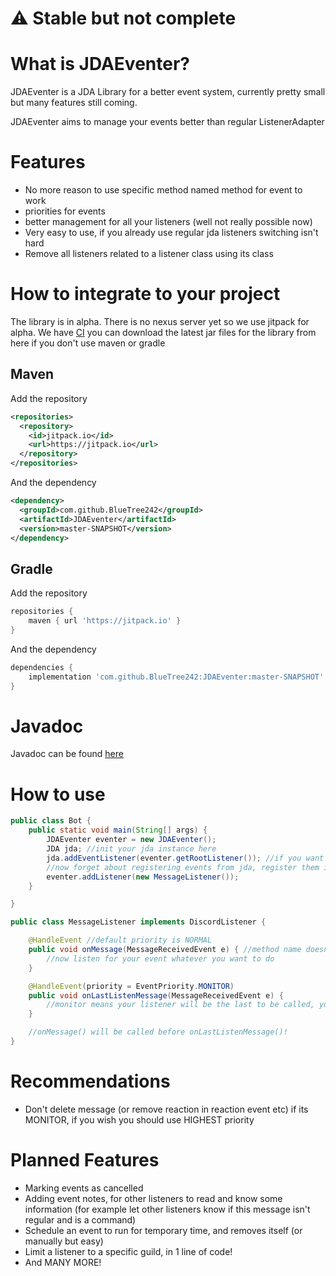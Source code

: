 # ⚠ Stable but not complete

# What is JDAEventer?

JDAEventer is a JDA Library for a better event system, currently pretty small but many features still coming.

JDAEventer aims to manage your events better than regular ListenerAdapter

# Features

- No more reason to use specific method named method for event to work
- priorities for events
- better management for all your listeners (well not really possible now)
- Very easy to use, if you already use regular jda listeners switching isn't hard
- Remove all listeners related to a listener class using its class

# How to integrate to your project
The library is in alpha. There is no nexus server yet so we use jitpack for alpha. We have [CI](https://ci.bluetree242.tk/job/JDAEventer) you can download the latest jar files for the library from here if you don't use maven or gradle
## Maven
Add the repository
```xml
<repositories>
  <repository>
    <id>jitpack.io</id>
    <url>https://jitpack.io</url>
  </repository>
</repositories>
```
And the dependency
```xml
<dependency>
  <groupId>com.github.BlueTree242</groupId>
  <artifactId>JDAEventer</artifactId>
  <version>master-SNAPSHOT</version>
</dependency>
```
## Gradle
Add the repository
```groovy
repositories {
	maven { url 'https://jitpack.io' }
}
```
And the dependency
```groovy
dependencies {
	implementation 'com.github.BlueTree242:JDAEventer:master-SNAPSHOT'
}
```

# Javadoc
Javadoc can be found [here](https://ci.bluetree242.tk/job/JDAEventer/javadoc/)
# How to use

```java
public class Bot {
    public static void main(String[] args) {
        JDAEventer eventer = new JDAEventer();
        JDA jda; //init your jda instance here
        jda.addEventListener(eventer.getRootListener()); //if you want add this in the builder of jda
        //now forget about registering events from jda, register them in eventer!
        eventer.addListener(new MessageListener());
    }

}

public class MessageListener implements DiscordListener {

    @HandleEvent //default priority is NORMAL
    public void onMessage(MessageReceivedEvent e) { //method name doesn't matter anymore
        //now listen for your event whatever you want to do
    }

    @HandleEvent(priority = EventPriority.MONITOR)
    public void onLastListenMessage(MessageReceivedEvent e) {
        //monitor means your listener will be the last to be called, you shouldn't delete message here 
    }

    //onMessage() will be called before onLastListenMessage()!
}
```
# Recommendations

- Don't delete message (or remove reaction in reaction event etc) if its MONITOR, if you wish you should use HIGHEST
  priority

# Planned Features

- Marking events as cancelled
- Adding event notes, for other listeners to read and know some information (for example let other listeners know if
  this message isn't regular and is a command)
- Schedule an event to run for temporary time, and removes itself (or manually but easy)
- Limit a listener to a specific guild, in 1 line of code!
- And MANY MORE!



